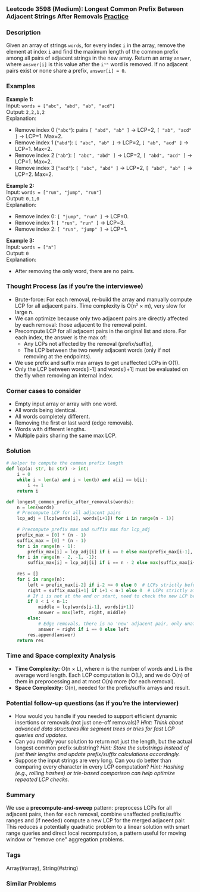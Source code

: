 ### Leetcode 3598 (Medium): Longest Common Prefix Between Adjacent Strings After Removals [Practice](https://leetcode.com/problems/longest-common-prefix-between-adjacent-strings-after-removals)

### Description  
Given an array of strings `words`, for every index `i` in the array, remove the element at index `i` and find the maximum length of the common prefix among all pairs of adjacent strings in the new array. Return an array `answer`, where `answer[i]` is this value after the `iᵗʰ` word is removed. If no adjacent pairs exist or none share a prefix, `answer[i] = 0`.

### Examples  

**Example 1:**  
Input: `words = ["abc", "abd", "ab", "acd"]`  
Output: `2,2,1,2`  
Explanation:  
- Remove index 0 (`"abc"`): pairs `[ "abd", "ab" ]` → LCP=2, `[ "ab", "acd" ]` → LCP=1. Max=2.
- Remove index 1 (`"abd"`): `[ "abc", "ab" ]` → LCP=2, `[ "ab", "acd" ]` → LCP=1. Max=2.
- Remove index 2 (`"ab"`): `[ "abc", "abd" ]` → LCP=2, `[ "abd", "acd" ]` → LCP=1. Max=2.
- Remove index 3 (`"acd"`): `[ "abc", "abd" ]` → LCP=2, `[ "abd", "ab" ]` → LCP=2. Max=2.

**Example 2:**  
Input: `words = ["run", "jump", "run"]`  
Output: `0,1,0`  
Explanation:  
- Remove index 0: `[ "jump", "run" ]` → LCP=0.
- Remove index 1: `[ "run", "run" ]` → LCP=3.
- Remove index 2: `[ "run", "jump" ]` → LCP=1.

**Example 3:**  
Input: `words = ["a"]`  
Output: `0`  
Explanation:  
- After removing the only word, there are no pairs.

### Thought Process (as if you’re the interviewee)  
- Brute-force: For each removal, re-build the array and manually compute LCP for all adjacent pairs. Time complexity is O(n² × m), very slow for large n.
- We can optimize because only two adjacent pairs are directly affected by each removal: those adjacent to the removal point.
- Precompute LCP for all adjacent pairs in the original list and store. For each index, the answer is the max of:
    - Any LCPs not affected by the removal (prefix/suffix),
    - The LCP between the two newly adjacent words (only if not removing at the endpoints).
- We use prefix and suffix max arrays to get unaffected LCPs in O(1).
- Only the LCP between words[i-1] and words[i+1] must be evaluated on the fly when removing an internal index.

### Corner cases to consider  
- Empty input array or array with one word.
- All words being identical.
- All words completely different.
- Removing the first or last word (edge removals).
- Words with different lengths.
- Multiple pairs sharing the same max LCP.

### Solution

```python
# Helper to compute the common prefix length
def lcp(a: str, b: str) -> int:
    i = 0
    while i < len(a) and i < len(b) and a[i] == b[i]:
        i += 1
    return i

def longest_common_prefix_after_removals(words):
    n = len(words)
    # Precompute LCP for all adjacent pairs
    lcp_adj = [lcp(words[i], words[i+1]) for i in range(n - 1)]
    
    # Precompute prefix max and suffix max for lcp_adj
    prefix_max = [0] * (n - 1)
    suffix_max = [0] * (n - 1)
    for i in range(n - 1):
        prefix_max[i] = lcp_adj[i] if i == 0 else max(prefix_max[i-1], lcp_adj[i])
    for i in range(n - 2, -1, -1):
        suffix_max[i] = lcp_adj[i] if i == n - 2 else max(suffix_max[i+1], lcp_adj[i])
    
    res = []
    for i in range(n):
        left = prefix_max[i-2] if i-2 >= 0 else 0  # LCPs strictly before i-1
        right = suffix_max[i+1] if i+1 < n-1 else 0  # LCPs strictly after i
        # If i is not at the end or start, need to check the new LCP between words[i-1] and words[i+1]
        if 0 < i < n-1:
            middle = lcp(words[i-1], words[i+1])
            answer = max(left, right, middle)
        else:
            # Edge removals, there is no 'new' adjacent pair, only unaffected LCPs exist
            answer = right if i == 0 else left
        res.append(answer)
    return res
```

### Time and Space complexity Analysis  

- **Time Complexity:** O(n × L), where n is the number of words and L is the average word length. Each LCP computation is O(L), and we do O(n) of them in preprocessing and at most O(n) more (for each removal).
- **Space Complexity:** O(n), needed for the prefix/suffix arrays and result.

### Potential follow-up questions (as if you’re the interviewer)  

- How would you handle if you needed to support efficient dynamic insertions or removals (not just one-off removals)?
  *Hint: Think about advanced data structures like segment trees or tries for fast LCP queries and updates.*
- Can you modify your solution to return not just the length, but the actual longest common prefix substring?
  *Hint: Store the substrings instead of just their lengths and update prefix/suffix calculations accordingly.*
- Suppose the input strings are very long. Can you do better than comparing every character in every LCP computation?
  *Hint: Hashing (e.g., rolling hashes) or trie-based comparison can help optimize repeated LCP checks.*

### Summary
We use a **precompute-and-sweep** pattern: preprocess LCPs for all adjacent pairs, then for each removal, combine unaffected prefix/suffix ranges and (if needed) compute a new LCP for the merged adjacent pair. This reduces a potentially quadratic problem to a linear solution with smart range queries and direct local recomputation, a pattern useful for moving window or "remove one" aggregation problems.

### Tags
Array(#array), String(#string)

### Similar Problems
